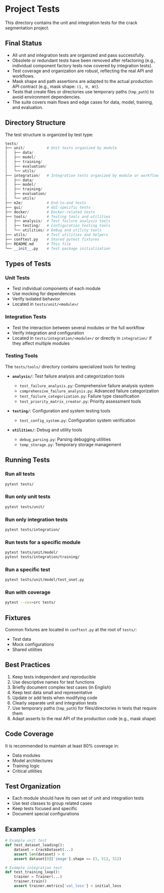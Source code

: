 # Project Tests

This directory contains the unit and integration tests for the crack segmentation project.

## Final Status

- All unit and integration tests are organized and pass successfully.
- Obsolete or redundant tests have been removed after refactoring (e.g., individual component
  factory tests now covered by integration tests).
- Test coverage and organization are robust, reflecting the real API and workflows.
- Mask shape and path assertions are adapted to the actual production API contract
  (e.g., mask shape: `(1, H, W)`).
- Tests that create files or directories use temporary paths (`tmp_path`) to avoid environment dependencies.
- The suite covers main flows and edge cases for data, model, training, and evaluation.

## Directory Structure

The test structure is organized by test type:

```python
tests/
├── unit/          # Unit tests organized by module
│   ├── data/
│   ├── model/
│   ├── training/
│   ├── evaluation/
│   └── utils/
├── integration/   # Integration tests organized by module or workflow
│   ├── data/
│   ├── model/
│   ├── training/
│   ├── evaluation/
│   └── utils/
├── e2e/           # End-to-end tests
├── gui/           # GUI-specific tests
├── docker/        # Docker-related tests
├── tools/         # Testing tools and utilities
│   ├── analysis/  # Test failure analysis tools
│   ├── testing/   # Configuration testing tools
│   └── utilities/ # Debug and utility tools
├── utils/         # Test utilities and helpers
├── conftest.py    # Shared pytest fixtures
├── README.md      # This file
└── __init__.py    # Test package initialization
```

## Types of Tests

### Unit Tests

- Test individual components of each module
- Use mocking for dependencies
- Verify isolated behavior
- Located in `tests/unit/<module>/`

### Integration Tests

- Test the interaction between several modules or the full workflow
- Verify integration and configuration
- Located in `tests/integration/<module>/` or directly in `integration/` if they affect multiple modules

### Testing Tools

The `tests/tools/` directory contains specialized tools for testing:

- **`analysis/`**: Test failure analysis and categorization tools
  - `test_failure_analysis.py`: Comprehensive failure analysis system
  - `comprehensive_failure_analysis.py`: Advanced failure categorization
  - `test_failure_categorization.py`: Failure type classification
  - `test_priority_matrix_creator.py`: Priority assessment tools

- **`testing/`**: Configuration and system testing tools
  - `test_config_system.py`: Configuration system verification

- **`utilities/`**: Debug and utility tools
  - `debug_parsing.py`: Parsing debugging utilities
  - `temp_storage.py`: Temporary storage management

## Running Tests

### Run all tests

```bash
pytest tests/
```

### Run only unit tests

```bash
pytest tests/unit/
```

### Run only integration tests

```bash
pytest tests/integration/
```

### Run tests for a specific module

```bash
pytest tests/unit/model/
pytest tests/integration/training/
```

### Run a specific test

```bash
pytest tests/unit/model/test_unet.py
```

### Run with coverage

```bash
pytest --cov=src tests/
```

## Fixtures

Common fixtures are located in `conftest.py` at the root of `tests/`:

- Test data
- Mock configurations
- Shared utilities

## Best Practices

1. Keep tests independent and reproducible
2. Use descriptive names for test functions
3. Briefly document complex test cases (in English)
4. Keep test data small and representative
5. Update or add tests when modifying code
6. Clearly separate unit and integration tests
7. Use temporary paths (`tmp_path`) for files/directories in tests that require them
8. Adapt asserts to the real API of the production code (e.g., mask shape)

## Code Coverage

It is recommended to maintain at least 80% coverage in:

- Data modules
- Model architectures
- Training logic
- Critical utilities

## Test Organization

- Each module should have its own set of unit and integration tests
- Use test classes to group related cases
- Keep tests focused and specific
- Document special configurations

## Examples

```python
# Example unit test
def test_dataset_loading():
    dataset = CrackDataset(...)
    assert len(dataset) > 0
    assert dataset[0]['image'].shape == (3, 512, 512)

# Example integration test
def test_training_loop():
    trainer = Trainer(...)
    trainer.train()
    assert trainer.metrics['val_loss'] < initial_loss
```
